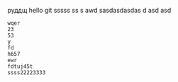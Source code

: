 руддщ
hello
git
sssss
ss
s
    awd
    sasdasdasdas
    d
    asd
    asd

    wqer
    23
    53
    y
    fd
    h657
    ewr
    fdtuj45t
    ssss22223333
    